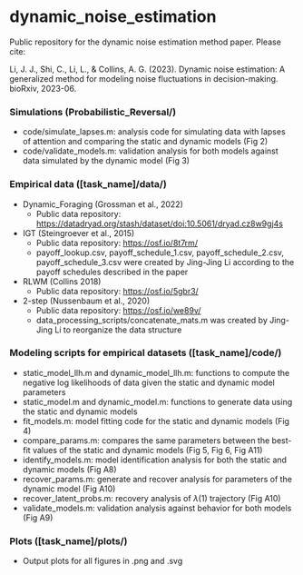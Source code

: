 # dynamic_noise_estimation
 Public repository for the dynamic noise estimation method paper. Please cite: 

 Li, J. J., Shi, C., Li, L., & Collins, A. G. (2023). Dynamic noise estimation: A generalized method for modeling noise fluctuations in decision-making. bioRxiv, 2023-06.


### Simulations (Probabilistic_Reversal/)
- code/simulate_lapses.m: analysis code for simulating data with lapses of attention and comparing the static and dynamic models (Fig 2)
- code/validate_models.m: validation analysis for both models against data simulated by the dynamic model (Fig 3)


### Empirical data ([task_name]/data/)
- Dynamic_Foraging (Grossman et al., 2022)
    - Public data repository: https://datadryad.org/stash/dataset/doi:10.5061/dryad.cz8w9gj4s
- IGT (Steingroever et al., 2015)
    - Public data repository: https://osf.io/8t7rm/
    - payoff_lookup.csv, payoff_schedule_1.csv, payoff_schedule_2.csv, payoff_schedule_3.csv were created by Jing-Jing Li according to the payoff schedules described in the paper
- RLWM (Collins 2018)
    - Public data repository: https://osf.io/5gbr3/ 
- 2-step (Nussenbaum et al., 2020)
    - Public data repository: https://osf.io/we89v/
    - data_processing_scripts/concatenate_mats.m was created by Jing-Jing Li to reorganize the data structure

### Modeling scripts for empirical datasets ([task_name]/code/)
- static_model_llh.m and dynamic_model_llh.m: functions to compute the negative log likelihoods of data given the static and dynamic model parameters
- static_model.m and dynamic_model.m: functions to generate data using the static and dynamic models
- fit_models.m: model fitting code for the static and dynamic models (Fig 4)
- compare_params.m: compares the same parameters between the best-fit values of the static and dynamic models (Fig 5, Fig 6, Fig A11)
- identify_models.m: model identification analysis for both the static and dynamic models (Fig A8)
- recover_params.m: generate and recover analysis for parameters of the dynamic model (Fig A10)
- recover_latent_probs.m: recovery analysis of $\lambda(1)$ trajectory (Fig A10)
- validate_models.m: validation analysis against behavior for both models (Fig A9)

### Plots ([task_name]/plots/)
- Output plots for all figures in .png and .svg

